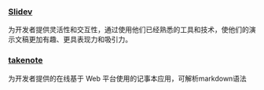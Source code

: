 
### [Slidev](https://cn.sli.dev/)

为开发者提供灵活性和交互性，通过使用他们已经熟悉的工具和技术，使他们的演示文稿更加有趣、更具表现力和吸引力。

### [takenote](https://github.com/fantingsheng/takenote)

为开发者提供的在线基于 Web 平台使用的记事本应用，可解析markdown语法
